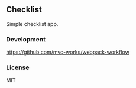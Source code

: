 
Checklist
----

Simple checklist app.

### Development

https://github.com/mvc-works/webpack-workflow

### License

MIT
